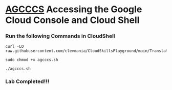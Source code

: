 # [AGCCCS](https://www.cloudskillsboost.google/focuses/19108?parent=catalog) Accessing the Google Cloud Console and Cloud Shell

### Run the following Commands in CloudShell

```
curl -LO raw.githubusercontent.com/clevmania/CloudSkillsPlayground/main/Translate%20Text%20with%20the%20Cloud%20Translation%20API/gsp049.sh

sudo chmod +x agcccs.sh

./agcccs.sh
```

### Lab Completed!!!
